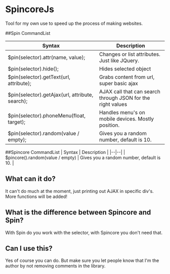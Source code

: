 # SpincoreJs
Tool for my own use to speed up the process of making websites.

##Spin CommandList

| Syntax | Description |
|--|--|
| $pin(selector).attr(name, value); | Changes or list attributes. Just like JQuery. |
| $pin(selector).hide(); | Hides selected object |
| $pin(selector).getText(url, attribute); | Grabs content from url, super basic ajax |
| $pin(selector).getAjax(url, attribute, search); | AJAX call that can search through JSON for the right values |
| $pin(selector).phoneMenu(float, target); | Handles menu's on mobile devices. Mostly position. |
| $pin(selector).random(value / empty); | Gives you a random number, default is 10. |

##Spincore CommandList
| Syntax | Description |
|--|--|
| $pincore().random(value / empty) | Gives you a random number, default is 10. |

## What can it do?
It can't do much at the moment, just printing out AJAX in specific div's. More functions will be added!

## What is the difference between Spincore and Spin?
With Spin do you work with the selector, with Spincore you don't need that.

## Can I use this?
Yes of course you can do. But make sure you let people know that I'm the author by not removing comments in the library. 
